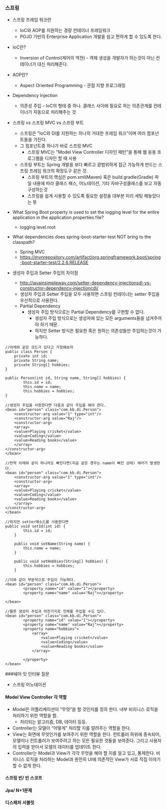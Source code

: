 ### 스프링
- 스프링 프레임 워크란
    * IoC와 AOP를 지원하는 경량 컨테이너 프레임워크 
    - POJO 기반의 Enterprise Application 개발을 쉽고 편하게 할 수 있도록 한다.
- IoC란?
    * Inversion of Control(제어의 역전) - 객체 생성을 개발자가 하는것이 아닌 컨테이너가 대신 처리해준다.
- AOP란?
    * Aspect Oriented Programming - 관점 지향 프로그래밍
- Dependency Injection
    * 의존성 주입 - IoC의 형태 중 하나. 클래스 사이에 필요로 하는 의존관계를 컨테이너가 자동으로 처리해주는 것
    
- 스프링 vs 스프링 MVC vs 스프링 부트
    * 스프링은 "IoC와 DI를 지원하는 하나의 거대한 프레임 워크"이며 여러 컴포넌트들을 가진다.
    * 그 컴포넌트중 하나가 바로 스프링 MVC
        * 스프링 MVC는 "Model View Controller 디자인 패턴"을 통해 웹 응용 프로그램을 디자인 할 때 사용
    * 스프링 부트는 Spring 개발을 보다 빠르고 광범위하게 접근 가능하게 만드는 스프링 프레임 워크의 확장도구 같은 것.
        * 스프링 부트의 핵심은 pom.xml(Maven) 혹은 build.gradle(Gradle) 파일 내용에 따라 클래스 패스, 어노테이션, 기타 자바구성클래스를 보고 자동구성하는것
        * 스프링을 쉽게 사용할 수 있도록 필요한 설정을 대부분 미리 세팅 해놓았다는 뜻
        
- What Spring Boot property is used to set the logging level for the entire application in the application.properties file?
    - logging.level.root
- What dependencies does spring-boot-starter-test NOT bring to the classpath?
    - Spring MVC
    - https://mvnrepository.com/artifact/org.springframework.boot/spring-boot-starter-test/2.2.6.RELEASE
- 생성자 주입과 Setter 주입의 차이점
    - http://javainsimpleway.com/setter-dependency-injectionsdi-vs-constructor-dependency-injectioncdi/
    - 생성자 주입과 Setter 주입을 모두 사용하면 스프링 컨테이너는 setter 주입을 우선적으로 사용한다.
    - Partial Dependency 
        * 생성자 주입 방식으로는 Partial Dependency를 구현할 수 없다.
            - 생성자 주입 방식으로는 생성자에 있는 모든 arguments들을 넘겨주어야 하기 때문.
            - 하지만 Setter 방식은 필요한 혹은 원하는 의존성들만 주입하는것이 가능하다.
```
//아래와 같은 코드가 있다고 가정해보자
public class Person {
    private int id;
    private String name;
    private String[] hobbies;
}

public Person(int id, String name, String[] hobbies) {
        this.id = id;
        this.name = name;
        this.hobbies = hobbies;
}
```
```
//생성자 주입을 사용한다면 다음과 같이 주입을 해야 한다.
<bean id="person" class="com.kb.di.Person">
    <constructor-arg value="1" type="int"/>
    <constructor-arg value="Raj"/>
    <constructor-arg>
    <array>
    <value>Playing cricket</value>
    <value>Coding</value>
    <value>Reading books</value>
    </array>
</constructor-arg>
</bean>
```    
```
//만약 아래와 같이 하나라도 빠진다면(지금 같은 경우는 name이 빠진 상태) 에러가 발생한다.
<bean id="person" class="com.kb.di.Person">
    <constructor-arg value="1" type="int"/>
    <constructor-arg>
    <array>
    <value>Playing cricket</value>
    <value>Coding</value>
    <value>Reading books</value>
    </array>
</constructor-arg>
</bean>
```

```
//하지만 setter메소드를 사용한다면
public void setId(int id) {
        this.id = id;
    }
 
    public void setName(String name) {
        this.name = name;
    }
 
    public void setHobbies(String[] hobbies) {
        this.hobbies = hobbies;
    }
```
```
//이와 같이 부분적으로 주입이 가능하다.
<bean id="person" class="com.kb.di.Person">
        <property name="id" value="1"></property>
        <property name="name" value="Raj"></property>
       
</bean>
```
```
//물론 생성자 주입과 마찬가지로 전체를 주입할 수도 있다.
<bean id="person" class="com.kb.di.Person">
        <property name="id" value="1"></property>
        <property name="name" value="Raj"></property>
        <property name="hobbies">
            <array>
                <value>Playing cricket</value>
                <value>Coding</value>
                <value>Reading books</value>
            </array>
 
        </property>
</bean>
```

###쉐어 잇 인터뷰 질문
- 스프링 어노테이션
#### Model View Controller 각 역할
- Model은 어플리케이션이 “무엇”을 할 것인지를 정의 한다. 내부 비지니스 로직을 처리하기 위한 역할을 함.
  - 처리되는 알고리즘, DB, 데이터 등등.
- Controller는 모델이 “어떻게” 처리할 지를 알려주는 역할을 한다.
- View는 화면에 무엇인가를 보여주기 위한 역할을 한다. 컨트롤러 하위에 종속되어, 모델이나 컨트롤러가 보여주려고 하는 모든 필요한 것들을 보여준다. 그리고 사용자의 입력을 받아서 모델의 데이터를 업데이트 한다.
- Controller는 Model과 View가 각각 무엇을 해야 할 지를 알고 있고, 통제한다. 비지니스 로직을 처리하는 Model과 완전히 UI에 의존적인 View가 서로 직접 이야기 할 수 없게 한다.
  
#### 스프링 빈/ 빈 스코프
#### Jpa/ N+1문제
#### 디스패처 서블릿